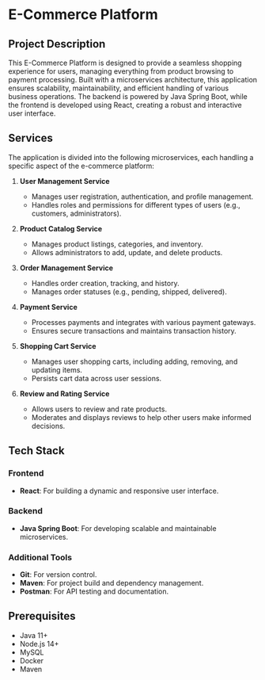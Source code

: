 # E-Commerce Platform

## Project Description
This E-Commerce Platform is designed to provide a seamless shopping experience for users, managing everything from product browsing to payment processing. Built with a microservices architecture, this application ensures scalability, maintainability, and efficient handling of various business operations. The backend is powered by Java Spring Boot, while the frontend is developed using React, creating a robust and interactive user interface.

## Services
The application is divided into the following microservices, each handling a specific aspect of the e-commerce platform:

1. **User Management Service**
    - Manages user registration, authentication, and profile management.
    - Handles roles and permissions for different types of users (e.g., customers, administrators).

2. **Product Catalog Service**
    - Manages product listings, categories, and inventory.
    - Allows administrators to add, update, and delete products.

3. **Order Management Service**
    - Handles order creation, tracking, and history.
    - Manages order statuses (e.g., pending, shipped, delivered).

4. **Payment Service**
    - Processes payments and integrates with various payment gateways.
    - Ensures secure transactions and maintains transaction history.

5. **Shopping Cart Service**
    - Manages user shopping carts, including adding, removing, and updating items.
    - Persists cart data across user sessions.

6. **Review and Rating Service**
    - Allows users to review and rate products.
    - Moderates and displays reviews to help other users make informed decisions.

## Tech Stack
### Frontend
- **React**: For building a dynamic and responsive user interface.

### Backend
- **Java Spring Boot**: For developing scalable and maintainable microservices.

### Additional Tools
- **Git**: For version control.
- **Maven**: For project build and dependency management.
- **Postman**: For API testing and documentation.

## Prerequisites
- Java 11+
- Node.js 14+
- MySQL
- Docker
- Maven
